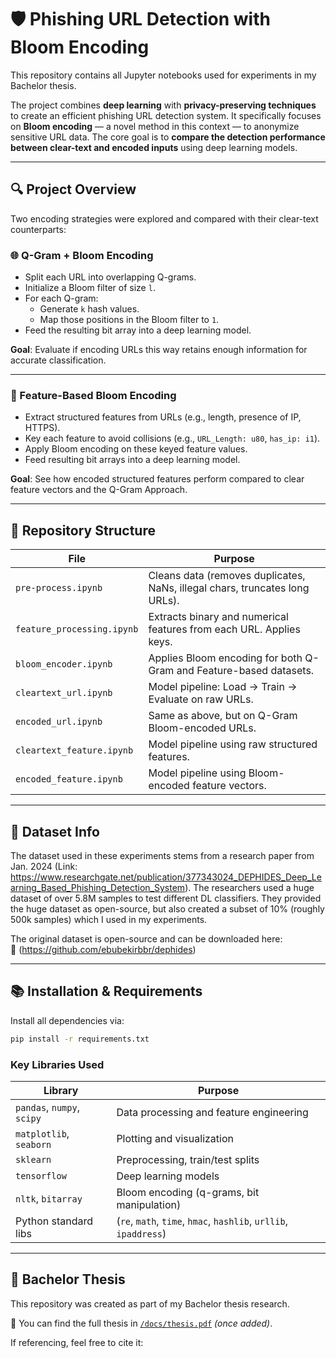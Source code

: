 # 🛡️ Phishing URL Detection with Bloom Encoding

This repository contains all Jupyter notebooks used for experiments in my Bachelor thesis.

The project combines **deep learning** with **privacy-preserving techniques** to create an efficient phishing URL detection system. It specifically focuses on **Bloom encoding** — a novel method in this context — to anonymize sensitive URL data. The core goal is to **compare the detection performance between clear-text and encoded inputs** using deep learning models.

---

## 🔍 Project Overview

Two encoding strategies were explored and compared with their clear-text counterparts:

### 🌐 Q-Gram + Bloom Encoding

- Split each URL into overlapping Q-grams.
- Initialize a Bloom filter of size `l`.
- For each Q-gram:
  - Generate `k` hash values.
  - Map those positions in the Bloom filter to `1`.
- Feed the resulting bit array into a deep learning model.

**Goal**: Evaluate if encoding URLs this way retains enough information for accurate classification.

---

### 🧩 Feature-Based Bloom Encoding

- Extract structured features from URLs (e.g., length, presence of IP, HTTPS).
- Key each feature to avoid collisions (e.g., `URL_Length: u80`, `has_ip: i1`).
- Apply Bloom encoding on these keyed feature values.
- Feed resulting bit arrays into a deep learning model.

**Goal**: See how encoded structured features perform compared to clear feature vectors and the Q-Gram Approach. 

---

## 📁 Repository Structure

| File | Purpose |
|------|---------|
| `pre-process.ipynb` | Cleans data (removes duplicates, NaNs, illegal chars, truncates long URLs). |
| `feature_processing.ipynb` | Extracts binary and numerical features from each URL. Applies keys. |
| `bloom_encoder.ipynb` | Applies Bloom encoding for both Q-Gram and Feature-based datasets. |
| `cleartext_url.ipynb` | Model pipeline: Load → Train → Evaluate on raw URLs. |
| `encoded_url.ipynb` | Same as above, but on Q-Gram Bloom-encoded URLs. |
| `cleartext_feature.ipynb` | Model pipeline using raw structured features. |
| `encoded_feature.ipynb` | Model pipeline using Bloom-encoded feature vectors. |

---

## 🧪 Dataset Info

The dataset used in these experiments stems from a research paper from Jan. 2024 (Link: https://www.researchgate.net/publication/377343024_DEPHIDES_Deep_Learning_Based_Phishing_Detection_System).
The researchers used a huge dataset of over 5.8M samples to test different DL classifiers. They provided the huge dataset as open-source, but also created a subset of 10% (roughly 500k samples) which I used in my experiments.

The original dataset is open-source and can be downloaded here:  
🔗 (https://github.com/ebubekirbbr/dephides)

---

## 📚 Installation & Requirements

Install all dependencies via:

```bash
pip install -r requirements.txt
```

### Key Libraries Used

| Library | Purpose |
|--------|---------|
| `pandas`, `numpy`, `scipy` | Data processing and feature engineering |
| `matplotlib`, `seaborn` | Plotting and visualization |
| `sklearn` | Preprocessing, train/test splits |
| `tensorflow` | Deep learning models |
| `nltk`, `bitarray` | Bloom encoding (q-grams, bit manipulation) |
| Python standard libs | (`re`, `math`, `time`, `hmac`, `hashlib`, `urllib`, `ipaddress`) |

---

## 📄 Bachelor Thesis

This repository was created as part of my Bachelor thesis research.

📄 You can find the full thesis in [`/docs/thesis.pdf`](docs/thesis.pdf) *(once added)*.

If referencing, feel free to cite it:


